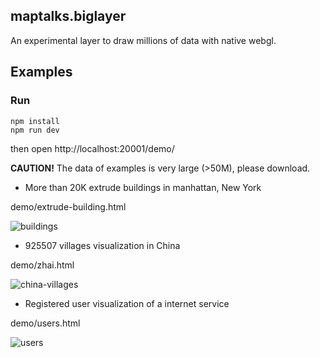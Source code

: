 maptalks.biglayer
----
An experimental layer to draw millions of data with native webgl.

## Examples

### Run
```shell
npm install
npm run dev
```
then open http://localhost:20001/demo/

**CAUTION!** The data of examples is very large (>50M), please download.

* More than 20K extrude buildings in manhattan, New York

demo/extrude-building.html

![buildings](https://user-images.githubusercontent.com/13678919/34857106-023048c0-f784-11e7-95dc-740bc0a636ed.png)

* 925507 villages visualization in China

demo/zhai.html

![china-villages](https://user-images.githubusercontent.com/13678919/34857110-050a7bec-f784-11e7-9034-ff6977204657.png)

* Registered user visualization of a internet service

demo/users.html

![users](https://user-images.githubusercontent.com/13678919/34857111-06a89b5a-f784-11e7-9d3d-3d932e93c335.png)
